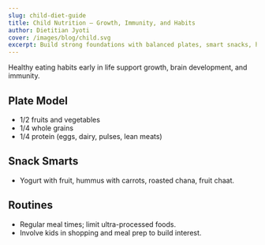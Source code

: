 ```yaml
---
slug: child-diet-guide
title: Child Nutrition – Growth, Immunity, and Habits
author: Dietitian Jyoti
cover: /images/blog/child.svg
excerpt: Build strong foundations with balanced plates, smart snacks, hydration, and routine.
---
```


Healthy eating habits early in life support growth, brain development, and immunity.

## Plate Model
- 1/2 fruits and vegetables
- 1/4 whole grains
- 1/4 protein (eggs, dairy, pulses, lean meats)

## Snack Smarts
- Yogurt with fruit, hummus with carrots, roasted chana, fruit chaat.

## Routines
- Regular meal times; limit ultra-processed foods.
- Involve kids in shopping and meal prep to build interest.
